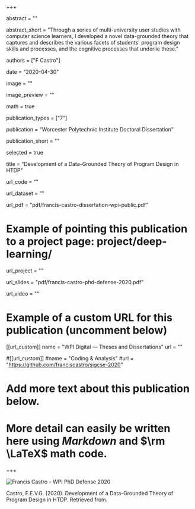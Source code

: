 +++

abstract = ""

abstract_short = "Through a series of multi-university user studies with computer science learners, I developed a novel data-grounded theory that captures and describes the various facets of students' program design skills and processes, and the cognitive processes that underlie these."

authors = ["F Castro"]

date = "2020-04-30"

image = ""

image_preview = ""

math = true

publication_types = ["7"]

publication = "Worcester Polytechnic Institute Doctoral Dissertation"

publication_short = ""

selected = true

title = "Development of a Data-Grounded Theory of Program Design in HTDP"

url_code = ""

url_dataset = ""

url_pdf = "pdf/francis-castro-dissertation-wpi-public.pdf"

# Example of pointing this publication to a project page: project/deep-learning/
url_project = ""

url_slides = "pdf/francis-castro-phd-defense-2020.pdf"

url_video = ""

# Example of a custom URL for this publication (uncomment below)
[[url_custom]]
name = "WPI Digital — Theses and Dissertations"
url = ""

#[[url_custom]]
#name = "Coding & Analysis"
#url = "https://github.com/franciscastro/sigcse-2020"

# Add more text about this publication below.
# More detail can easily be written here using *Markdown* and $\rm \LaTeX$ math code.

+++

![Francis Castro - WPI PhD Defense 2020](/img/phd-defense-2020.PNG)

Castro, F.E.V.G. (2020). Development of a Data-Grounded Theory of Program Design in HTDP. Retrieved from.

